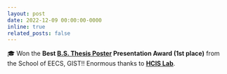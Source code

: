 ```yaml
---
layout: post
date: 2022-12-09 00:00:00-0000
inline: true
related_posts: false
---
```


🎓 Won the **Best [B.S. Thesis Poster](https://kyunghwan.xyz/assets/pdf/poster_bsthesis.pdf) Presentation Award (1st place)** from the School of EECS, GIST!! Enormous thanks to **[HCIS Lab](https://sites.google.com/view/gist-hcis-lab)**.
